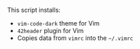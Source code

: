 This script installs:
- `vim-code-dark` theme for Vim
- `42header` plugin for Vim
- Copies data from `vimrc` into the `~/.vimrc`
